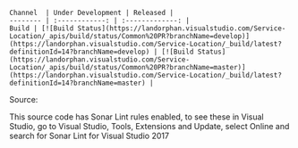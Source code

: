 ```
Channel  | Under Development | Released |
-------- | :------------: | :-------------: |
Build | [![Build Status](https://landorphan.visualstudio.com/Service-Location/_apis/build/status/Common%20PR?branchName=develop)](https://landorphan.visualstudio.com/Service-Location/_build/latest?definitionId=14?branchName=develop) | [![Build Status](https://landorphan.visualstudio.com/Service-Location/_apis/build/status/Common%20PR?branchName=master)](https://landorphan.visualstudio.com/Service-Location/_build/latest?definitionId=14?branchName=master) |

```



Source:

This source code has Sonar Lint rules enabled, to see these in Visual Studio, go to Visual Studio, Tools, Extensions and Update, select Online and search for Sonar Lint for Visual Studio 2017